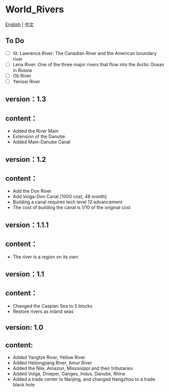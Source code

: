 ﻿# World_Rivers

[English](./README_EN.md) | [中文](./README.md)
## To Do
- [ ] St. Lawrence River: The Canadian River and the American boundary river
- [ ] Lena River: One of the three major rivers that flow into the Arctic Ocean in Russia
- [ ] Ob River
- [ ] Yenisei River

## version：1.3
## content：
- Added the River Main
- Extension of the Danube
- Added Main-Danube Canal

## version：1.2
## content：
- Add the Don River
- Add Volga-Don Canal [1000 cost, 48 month]
- Building a canal requires tech level 12 advancement
- The cost of building the canal is 1/10 of the original cost

## version：1.1.1
## content：
- The river is a region on its own


## version：1.1
## content：
- Changed the Caspian Sea to 5 blocks
- Restore rivers as inland seas

## version: 1.0
## content:
- Added Yangtze River, Yellow River
- Added Heilongjiang River, Amur River
- Added the Nile, Amazon, Mississippi and their tributaries
- Added Volga, Dnieper, Ganges, Indus, Danube, Rhine
- Added a trade center to Nanjing, and changed Hangzhou to a trade black hole
